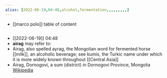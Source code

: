 ```yaml
---
alias: [2022-06-19,04:48,alcohol,fermentation,,,,,,,,,]
---
```

- [[marco polo]]
table of content
```toc
```

- [[2022-06-19]] 04:48
- **airag** may refer to:
- Airag, also spelled ayrag, the Mongolian word for fermented horse [[milk]], an alcoholic beverage; see kumis, the Turkic name under which it is more widely known throughout [[Central Asia]]
- Airag, Dornogovi, a sum (district) in Dornogovi Province, Mongolia
[Wikipedia](https://en.wikipedia.org/wiki/Airag)